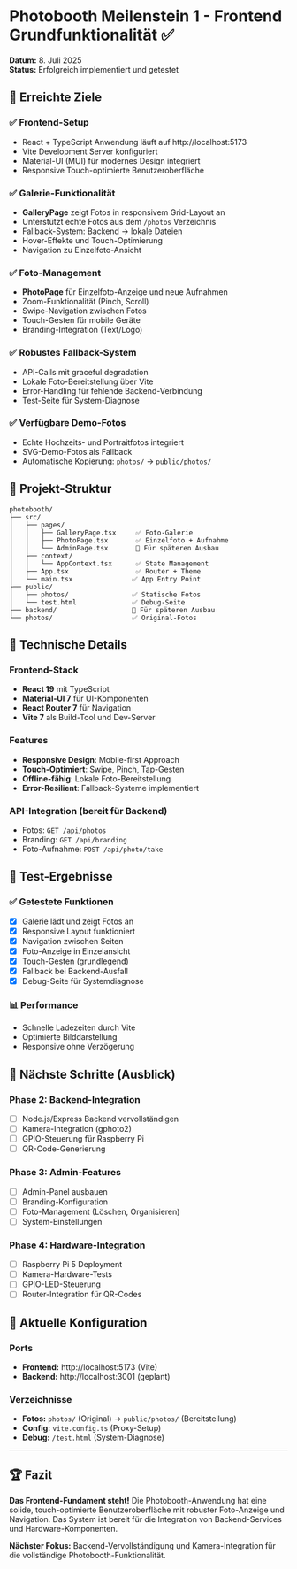 # Photobooth Meilenstein 1 - Frontend Grundfunktionalität ✅

**Datum:** 8. Juli 2025  
**Status:** Erfolgreich implementiert und getestet

## 🎯 Erreichte Ziele

### ✅ Frontend-Setup
- React + TypeScript Anwendung läuft auf http://localhost:5173
- Vite Development Server konfiguriert
- Material-UI (MUI) für modernes Design integriert
- Responsive Touch-optimierte Benutzeroberfläche

### ✅ Galerie-Funktionalität
- **GalleryPage** zeigt Fotos in responsivem Grid-Layout an
- Unterstützt echte Fotos aus dem `/photos` Verzeichnis
- Fallback-System: Backend → lokale Dateien
- Hover-Effekte und Touch-Optimierung
- Navigation zu Einzelfoto-Ansicht

### ✅ Foto-Management
- **PhotoPage** für Einzelfoto-Anzeige und neue Aufnahmen
- Zoom-Funktionalität (Pinch, Scroll)
- Swipe-Navigation zwischen Fotos
- Touch-Gesten für mobile Geräte
- Branding-Integration (Text/Logo)

### ✅ Robustes Fallback-System
- API-Calls mit graceful degradation
- Lokale Foto-Bereitstellung über Vite
- Error-Handling für fehlende Backend-Verbindung
- Test-Seite für System-Diagnose

### ✅ Verfügbare Demo-Fotos
- Echte Hochzeits- und Portraitfotos integriert
- SVG-Demo-Fotos als Fallback
- Automatische Kopierung: `photos/` → `public/photos/`

## 📁 Projekt-Struktur

```
photobooth/
├── src/
│   ├── pages/
│   │   ├── GalleryPage.tsx     ✅ Foto-Galerie
│   │   ├── PhotoPage.tsx       ✅ Einzelfoto + Aufnahme
│   │   └── AdminPage.tsx       🔄 Für späteren Ausbau
│   ├── context/
│   │   └── AppContext.tsx      ✅ State Management
│   ├── App.tsx                 ✅ Router + Theme
│   └── main.tsx               ✅ App Entry Point
├── public/
│   ├── photos/                ✅ Statische Fotos
│   └── test.html              ✅ Debug-Seite
├── backend/                   🔄 Für späteren Ausbau
└── photos/                    ✅ Original-Fotos
```

## 🔧 Technische Details

### Frontend-Stack
- **React 19** mit TypeScript
- **Material-UI 7** für UI-Komponenten
- **React Router 7** für Navigation
- **Vite 7** als Build-Tool und Dev-Server

### Features
- **Responsive Design**: Mobile-first Approach
- **Touch-Optimiert**: Swipe, Pinch, Tap-Gesten
- **Offline-fähig**: Lokale Foto-Bereitstellung
- **Error-Resilient**: Fallback-Systeme implementiert

### API-Integration (bereit für Backend)
- Fotos: `GET /api/photos`
- Branding: `GET /api/branding`
- Foto-Aufnahme: `POST /api/photo/take`

## 🧪 Test-Ergebnisse

### ✅ Getestete Funktionen
- [x] Galerie lädt und zeigt Fotos an
- [x] Responsive Layout funktioniert
- [x] Navigation zwischen Seiten
- [x] Foto-Anzeige in Einzelansicht
- [x] Touch-Gesten (grundlegend)
- [x] Fallback bei Backend-Ausfall
- [x] Debug-Seite für Systemdiagnose

### 📊 Performance
- Schnelle Ladezeiten durch Vite
- Optimierte Bilddarstellung
- Responsive ohne Verzögerung

## 🎯 Nächste Schritte (Ausblick)

### Phase 2: Backend-Integration
- [ ] Node.js/Express Backend vervollständigen
- [ ] Kamera-Integration (gphoto2)
- [ ] GPIO-Steuerung für Raspberry Pi
- [ ] QR-Code-Generierung

### Phase 3: Admin-Features
- [ ] Admin-Panel ausbauen
- [ ] Branding-Konfiguration
- [ ] Foto-Management (Löschen, Organisieren)
- [ ] System-Einstellungen

### Phase 4: Hardware-Integration
- [ ] Raspberry Pi 5 Deployment
- [ ] Kamera-Hardware-Tests
- [ ] GPIO-LED-Steuerung
- [ ] Router-Integration für QR-Codes

## 💾 Aktuelle Konfiguration

### Ports
- **Frontend:** http://localhost:5173 (Vite)
- **Backend:** http://localhost:3001 (geplant)

### Verzeichnisse
- **Fotos:** `photos/` (Original) → `public/photos/` (Bereitstellung)
- **Config:** `vite.config.ts` (Proxy-Setup)
- **Debug:** `/test.html` (System-Diagnose)

---

## 🏆 Fazit

**Das Frontend-Fundament steht!** Die Photobooth-Anwendung hat eine solide, touch-optimierte Benutzeroberfläche mit robuster Foto-Anzeige und Navigation. Das System ist bereit für die Integration von Backend-Services und Hardware-Komponenten.

**Nächster Fokus:** Backend-Vervollständigung und Kamera-Integration für die vollständige Photobooth-Funktionalität.
